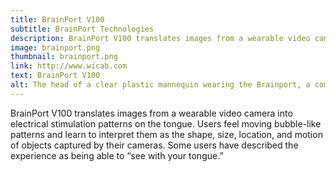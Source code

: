 ```yaml
---
title: BrainPort V100
subtitle: BrainPort Technologies
description: BrainPort V100 translates images from a wearable video camera into electrical stimulation patterns on the tongue.
image: brainport.png
thumbnail: brainport.png
link: http://www.wicab.com
text: BrainPort V100
alt: The head of a clear plastic mannequin wearing the Brainport, a combination of a video camera glasses and a sensor that rests in the mouth.
---
```

BrainPort V100 translates images from a wearable video camera into electrical stimulation patterns on the tongue. Users feel moving bubble-like patterns and learn to interpret them as the shape, size, location, and motion of objects captured by their cameras. Some users have described the experience as being able to “see with your tongue.”
